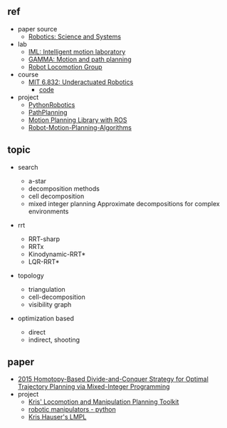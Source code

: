 



## ref
- paper source
    - [Robotics: Science and Systems](http://www.roboticsproceedings.org/rss17/index.html)
- lab
    - [IML: Intelligent motion laboratory](https://motion.cs.illinois.edu/index.html)
    - [GAMMA: Motion and path planning](http://gamma.cs.unc.edu/research/robotics/)
    - [Robot Locomotion Group](http://groups.csail.mit.edu/locomotion/)
- course
    - [MIT 6.832: Underactuated Robotics](http://underactuated.csail.mit.edu/Spring2021/)
        - [code](https://github.com/RussTedrake/underactuated)
- project
    - [PythonRobotics](https://github.com/AtsushiSakai/PythonRobotics)
    - [PathPlanning](https://github.com/zhm-real/PathPlanning)
    - [Motion Planning Library with ROS](https://github.com/moribots/motion_planning)
    - [Robot-Motion-Planning-Algorithms](https://github.com/vinaybysani/Robot-Motion-Planning-Algorithms)

## topic

- search
    - a-star
    - decomposition methods
    - cell decomposition
    - mixed integer planning
    Approximate decompositions for complex environments
- rrt
    - RRT-sharp
    - RRTx
    - Kinodynamic-RRT*
    - LQR-RRT*
- topology
    - triangulation
    - cell-decomposition
    - visibility graph

- optimization based
    - direct
    - indirect, shooting



## paper

- [2015 Homotopy-Based Divide-and-Conquer Strategy for Optimal Trajectory Planning via Mixed-Integer Programming]()
- project
    - [Kris' Locomotion and Manipulation Planning Toolkit](https://github.com/krishauser/Klampt)
    - [robotic manipulators - python](https://github.com/Sarrasor/RoboticManipulators/blob/main/rr_robot_dynamics.py)
    - [Kris Hauser's LMPL ](https://github.com/panjia1983/KLMPL)




